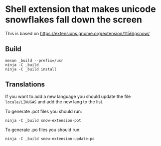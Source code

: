 # Shell extension that makes unicode snowflakes fall down the screen

This is based on
https://extensions.gnome.org/extension/1156/gsnow/

## Build

```
meson _build --prefix=/usr
ninja -C _build
ninja -C _build install
```

## Translations

If you want to add a new language you should update the file
`locale/LINUGAS` and add the new lang to the list.

To generate .pot files you should run:

```
ninja -C _build snow-extension-pot
```

To generate .po files you should run:

```
ninja -C _build snow-extension-update-po
```
